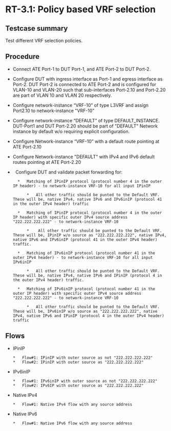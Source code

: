 # RT-3.1: Policy based VRF selection

## Testcase summary

Test different VRF selection policies.

## Procedure

*   Connect ATE Port-1 to DUT Port-1, and ATE Port-2 to DUT Port-2.

*   Configure DUT with ingress interface as Port-1 and egress interface as Port-2. DUT Port-2 is connected to ATE Port-2 and is configured for VLAN-10 and VLAN-20 such that sub-interfaces Port-2.10 and Port-2.20 are part of VLAN 10 and VLAN 20 respectively.

*   Configure network-instance “VRF-10” of type L3VRF and assign Port2.10 to network-instance "VRF-10" 
        
*   Configure network-instance “DEFAULT” of type DEFAULT_INSTANCE. DUT-Port1 and DUT Port-2.20 should be part of "DEFAULT" Network instance by default w/o requiring explicit configuration.

*   Configure Network-instance “VRF-10” with a default route pointing at ATE Port-2.10

*   Configure Network-instance "DEFAULT" with IPv4 and IPv6 default routes pointing at ATE Port-2.20

*   Configure DUT and validate packet forwarding for:

        *   Matching of IPinIP protocol (protocol number 4 in the outer IP header) - to network-instance VRF-10 for all input IPinIP

            *   All other traffic should be punted to the Default VRF. These will be, native IPv4, native IPv6 and IPv6inIP (protocol 41 in the outer IPv4 header) traffic
        
        *   Matching of IPinIP protocol (protocol number 4 in the outer IP header) with specific outer IPv4 source address "222.222.222.222" - to network-instance VRF-10

            *    All other traffic should be punted to the Default VRF. These will be, IPinIP w/o source as "222.222.222.222", native IPv4, native IPv6 and IPv6inIP (protocol 41 in the outer IPv4 header) traffic.

        *   Matching of IPv6inIP protocol (protocol number 41 in the outer IPv4 header) - to network-instance VRF-10 for all input IPv6inIP

            *   All other traffic should be punted to the Default VRF. These will be, native IPv4, native IPv6 and IPinIP (protocol 4 in the outer IPv4 header) traffic.
        
        *   Matching of IPv6inIP protocol (protocol number 41 in the outer IP header) with specific outer IPv4 source address "222.222.222.222" - to network-instance VRF-10

            *   All other traffic should be punted to the Default VRF. These will be, IPv6inIP w/o source as "222.222.222.222", native IPv4, native IPv6 and IPinIP (protocol 4 in the outer IPv4 header) traffic



## Flows

*   IPinIP

        *   Flow#1: IPinIP with outer source as not "222.222.222.222"
        *   Flow#2: IPinIP with outer source as "222.222.222.222"

*   IPv6inIP

        *   Flow#1: IPv6inIP with outer source as not "222.222.222.222"
        *   Flow#2: IPv6IP with outer source as "222.222.222.222"

*   Native IPv4

        *   Flow#1: Native IPv4 flow with any source address
        
*   Native IPv6

        *   Flow#1: Native IPv6 flow with any source address


